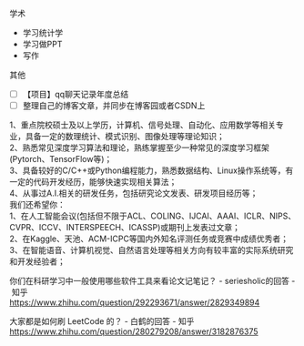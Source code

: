 学术

-  学习统计学
-  学习做PPT
-  写作

其他
- [ ] 【项目】qq聊天记录年度总结
- [ ] 整理自己的博客文章，并同步在博客园或者CSDN上

1、重点院校硕士及以上学历，计算机、信号处理、自动化、应用数学等相关专业，具备一定的数理统计、模式识别、图像处理等理论知识；  
2、熟悉常见深度学习算法和理论，熟练掌握至少一种常见的深度学习框架(Pytorch、TensorFlow等)；  
3、具备较好的C/C++或Python编程能力，熟悉数据结构、Linux操作系统等，有一定的代码开发经历，能够快速实现相关算法；  
4、从事过A.I.相关的研发任务，包括研究论文发表、研发项目经历等；  
我们还希望你：  
1、在人工智能会议(包括但不限于ACL、COLING、IJCAI、AAAI、ICLR、NIPS、CVPR、ICCV、INTERSPEECH、ICASSP)或期刊上发表过文章；  
2、在Kaggle、天池、ACM-ICPC等国内外知名评测任务或竞赛中成绩优秀者；  
3、在智能语音、计算机视觉、自然语言处理等相关方向有较丰富的实际系统研究和开发经验者；




你们在科研学习中一般使用哪些软件工具来看论文记笔记？ - seriesholic的回答 - 知乎  
https://www.zhihu.com/question/292293671/answer/2829349894

大家都是如何刷 LeetCode 的？ - 白鹤的回答 - 知乎 https://www.zhihu.com/question/280279208/answer/3182876375